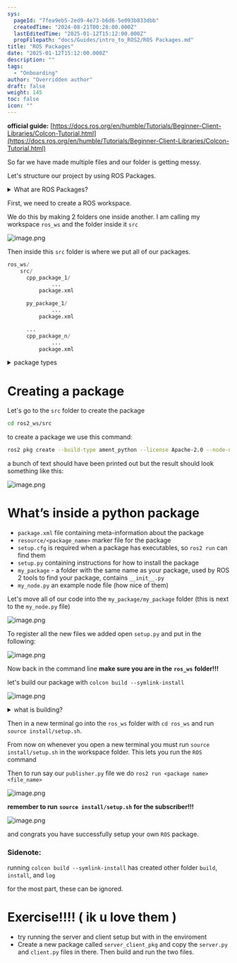 ```yaml
---
sys:
  pageId: "7fea9eb5-2ed9-4e73-b6d6-5e093b833dbb"
  createdTime: "2024-08-21T00:28:00.000Z"
  lastEditedTime: "2025-01-12T15:12:00.000Z"
  propFilepath: "docs/Guides/intro_to_ROS2/ROS Packages.md"
title: "ROS Packages"
date: "2025-01-12T15:12:00.000Z"
description: ""
tags:
  - "Onboarding"
author: "Overridden author"
draft: false
weight: 145
toc: false
icon: ""
---
```


**official guide:** [https://docs.ros.org/en/humble/Tutorials/Beginner-Client-Libraries/Colcon-Tutorial.html](https://docs.ros.org/en/humble/Tutorials/Beginner-Client-Libraries/Colcon-Tutorial.html)

So far we have made multiple files and our folder is getting messy.

Let's structure our project by using ROS Packages.

<details>

<summary>What are ROS Packages?</summary>

ROS Packages are, as the name implies, packages of code that are highly sharable between ROS developers.

They consist of a folder, `package.xml` file, and source code

```python
      cpp_package_1/
		      ... imagine much code files here ..
          package.xml
```

</details>

First, we need to create a ROS workspace.

We do this by making 2 folders one inside another. I am calling my workspace `ros_ws` and the folder inside it `src`

![image.png](https://prod-files-secure.s3.us-west-2.amazonaws.com/d518164a-d88e-44d1-a4ee-3adb3bd8bce0/70706947-fd18-4537-a67b-e12946812d31/image.png?X-Amz-Algorithm=AWS4-HMAC-SHA256&X-Amz-Content-Sha256=UNSIGNED-PAYLOAD&X-Amz-Credential=ASIAZI2LB4662MNO5TVG%2F20250613%2Fus-west-2%2Fs3%2Faws4_request&X-Amz-Date=20250613T110755Z&X-Amz-Expires=3600&X-Amz-Security-Token=IQoJb3JpZ2luX2VjECkaCXVzLXdlc3QtMiJHMEUCIQCUBiD6OhYdoeXz0iSM%2FxXA8oac8RoHohI0VY3oDOkGaAIgVHWZaxeOQQzplvC%2FMKdfOdFMQOBNCdoptlMJbB5vQQoq%2FwMIEhAAGgw2Mzc0MjMxODM4MDUiDN5OHgr4CPELrSfP3CrcA3lEkq6RXfUL%2F%2B%2F1FJU%2BPP11Pfs2wWxxgUXmAQL%2BXiUDey6hdTQlxfUobIR%2FPdkXPNQqFK8bLaiUUk3tTIHlW%2Bdy36K5IHRZkgpmhPIrvywQCd2OWSJiNyfm8bepAiqKBaG4EszC7koQ%2FV7KY9eEZt6XR79rBjvqvdo9RRwzheVtqDygiKZNmsn1EwEoGT2L3Nxm%2B2qzu5FpFiRCfLT7NsNxcQo%2FOlRsRcE3v38k7Nz1sDXKgzG5uobsddS%2BMr8fV3AYjUzhHeu48oOWr0qwLimFd%2B2sXeaGsAknaxRP4VIjNi9jClszX%2Be2mUo1B%2FOft9oZNXTxZKRFpdZyJ8x5O%2F4gGaDOkFFNNQSYkuH10FAJE4ZnOvt26%2FXL9zqr%2BQc181RnhabvReaX3A3nG51ZE3OMM3n1aGTrhU0Jty6doAlUzSp1l1%2B1pVqKZVZqdbVvqWZ9%2Fl713wtpU93n%2F3BXRy01o19mcRndoFyjlIl4JywItVHpkkbjMfx8LwWIhpRAsfNDtsNQhHRc8jGDha%2BoFRbFvOiTCS7cdCoAb4L1mzybeK27nueb68mtsayjnnSoAIt79xxBIHfqWDW5FmK4Yl9Y38Lb95lGAWWeh0VoHm%2Fa9Hulx4UU1bVgPCu0MKDMr8IGOqUBf8MfyUbFInMOc6pOcHGdyieRAcboQxhlEQ90hEMc5c9DgU4R1diQawY6mkAz0td7X6mXNZGWiPWH4Mx%2FOCNBrxO4gNAYp%2BHKbKZsP6Os3O1bzhSiVpLdqJFTmLNP1oTVLki8g7x%2B2PpoCARyhbkH0H8wj4kEL2hM9gZr%2BA9K%2BLdjwwLILE0ZNpp0Q%2BmooOsMSe%2FqqioRfAVJBbHQR1oHl18X1xlF&X-Amz-Signature=90708a3cc969ddd2d8a913eb655bead54d356bf8eea8dbb38fc42448e2336ebc&X-Amz-SignedHeaders=host&x-amz-checksum-mode=ENABLED&x-id=GetObject)

Then inside this `src` folder is where we put all of our packages.

```python
ros_ws/
    src/
      cpp_package_1/
		      ...
          package.xml

      py_package_1/
		      ...
          package.xml

      ...
      cpp_package_n/
		      ...
          package.xml

```

<details>

<summary>package types</summary>

packages can be either `C++` or python.

the intern file structure is different for each but for this guide we will stick to creating python packages

</details>

# Creating a package

Let's go to the `src` folder to create the package

```bash
cd ros2_ws/src
```

to create a package we use this command:

```bash
ros2 pkg create --build-type ament_python --license Apache-2.0 --node-name my_node my_package
```

a bunch of text should have been printed out but the result should look something like this:

![image.png](https://prod-files-secure.s3.us-west-2.amazonaws.com/d518164a-d88e-44d1-a4ee-3adb3bd8bce0/e6cf1e3f-8512-4a3e-b131-079f800bf3e8/image.png?X-Amz-Algorithm=AWS4-HMAC-SHA256&X-Amz-Content-Sha256=UNSIGNED-PAYLOAD&X-Amz-Credential=ASIAZI2LB4662MNO5TVG%2F20250613%2Fus-west-2%2Fs3%2Faws4_request&X-Amz-Date=20250613T110755Z&X-Amz-Expires=3600&X-Amz-Security-Token=IQoJb3JpZ2luX2VjECkaCXVzLXdlc3QtMiJHMEUCIQCUBiD6OhYdoeXz0iSM%2FxXA8oac8RoHohI0VY3oDOkGaAIgVHWZaxeOQQzplvC%2FMKdfOdFMQOBNCdoptlMJbB5vQQoq%2FwMIEhAAGgw2Mzc0MjMxODM4MDUiDN5OHgr4CPELrSfP3CrcA3lEkq6RXfUL%2F%2B%2F1FJU%2BPP11Pfs2wWxxgUXmAQL%2BXiUDey6hdTQlxfUobIR%2FPdkXPNQqFK8bLaiUUk3tTIHlW%2Bdy36K5IHRZkgpmhPIrvywQCd2OWSJiNyfm8bepAiqKBaG4EszC7koQ%2FV7KY9eEZt6XR79rBjvqvdo9RRwzheVtqDygiKZNmsn1EwEoGT2L3Nxm%2B2qzu5FpFiRCfLT7NsNxcQo%2FOlRsRcE3v38k7Nz1sDXKgzG5uobsddS%2BMr8fV3AYjUzhHeu48oOWr0qwLimFd%2B2sXeaGsAknaxRP4VIjNi9jClszX%2Be2mUo1B%2FOft9oZNXTxZKRFpdZyJ8x5O%2F4gGaDOkFFNNQSYkuH10FAJE4ZnOvt26%2FXL9zqr%2BQc181RnhabvReaX3A3nG51ZE3OMM3n1aGTrhU0Jty6doAlUzSp1l1%2B1pVqKZVZqdbVvqWZ9%2Fl713wtpU93n%2F3BXRy01o19mcRndoFyjlIl4JywItVHpkkbjMfx8LwWIhpRAsfNDtsNQhHRc8jGDha%2BoFRbFvOiTCS7cdCoAb4L1mzybeK27nueb68mtsayjnnSoAIt79xxBIHfqWDW5FmK4Yl9Y38Lb95lGAWWeh0VoHm%2Fa9Hulx4UU1bVgPCu0MKDMr8IGOqUBf8MfyUbFInMOc6pOcHGdyieRAcboQxhlEQ90hEMc5c9DgU4R1diQawY6mkAz0td7X6mXNZGWiPWH4Mx%2FOCNBrxO4gNAYp%2BHKbKZsP6Os3O1bzhSiVpLdqJFTmLNP1oTVLki8g7x%2B2PpoCARyhbkH0H8wj4kEL2hM9gZr%2BA9K%2BLdjwwLILE0ZNpp0Q%2BmooOsMSe%2FqqioRfAVJBbHQR1oHl18X1xlF&X-Amz-Signature=5127ab7d20156420bc4a775df1a0f721a702560bdaef11565b63ab328a4daf65&X-Amz-SignedHeaders=host&x-amz-checksum-mode=ENABLED&x-id=GetObject)

# What’s inside a python package

- `package.xml` file containing meta-information about the package
- `resource/<package_name>` marker file for the package
- `setup.cfg` is required when a package has executables, so `ros2 run` can find them
- `setup.py` containing instructions for how to install the package
- `my_package` - a folder with the same name as your package, used by ROS 2 tools to find your package, contains `__init__.py`
- `my_node.py` an example node file (how nice of them)

Let's move all of our code into the `my_package/my_package` folder (this is next to the `my_node.py` file)

![image.png](https://prod-files-secure.s3.us-west-2.amazonaws.com/d518164a-d88e-44d1-a4ee-3adb3bd8bce0/9ce58f11-0da9-4d3e-b86d-506a9685d378/image.png?X-Amz-Algorithm=AWS4-HMAC-SHA256&X-Amz-Content-Sha256=UNSIGNED-PAYLOAD&X-Amz-Credential=ASIAZI2LB4662MNO5TVG%2F20250613%2Fus-west-2%2Fs3%2Faws4_request&X-Amz-Date=20250613T110755Z&X-Amz-Expires=3600&X-Amz-Security-Token=IQoJb3JpZ2luX2VjECkaCXVzLXdlc3QtMiJHMEUCIQCUBiD6OhYdoeXz0iSM%2FxXA8oac8RoHohI0VY3oDOkGaAIgVHWZaxeOQQzplvC%2FMKdfOdFMQOBNCdoptlMJbB5vQQoq%2FwMIEhAAGgw2Mzc0MjMxODM4MDUiDN5OHgr4CPELrSfP3CrcA3lEkq6RXfUL%2F%2B%2F1FJU%2BPP11Pfs2wWxxgUXmAQL%2BXiUDey6hdTQlxfUobIR%2FPdkXPNQqFK8bLaiUUk3tTIHlW%2Bdy36K5IHRZkgpmhPIrvywQCd2OWSJiNyfm8bepAiqKBaG4EszC7koQ%2FV7KY9eEZt6XR79rBjvqvdo9RRwzheVtqDygiKZNmsn1EwEoGT2L3Nxm%2B2qzu5FpFiRCfLT7NsNxcQo%2FOlRsRcE3v38k7Nz1sDXKgzG5uobsddS%2BMr8fV3AYjUzhHeu48oOWr0qwLimFd%2B2sXeaGsAknaxRP4VIjNi9jClszX%2Be2mUo1B%2FOft9oZNXTxZKRFpdZyJ8x5O%2F4gGaDOkFFNNQSYkuH10FAJE4ZnOvt26%2FXL9zqr%2BQc181RnhabvReaX3A3nG51ZE3OMM3n1aGTrhU0Jty6doAlUzSp1l1%2B1pVqKZVZqdbVvqWZ9%2Fl713wtpU93n%2F3BXRy01o19mcRndoFyjlIl4JywItVHpkkbjMfx8LwWIhpRAsfNDtsNQhHRc8jGDha%2BoFRbFvOiTCS7cdCoAb4L1mzybeK27nueb68mtsayjnnSoAIt79xxBIHfqWDW5FmK4Yl9Y38Lb95lGAWWeh0VoHm%2Fa9Hulx4UU1bVgPCu0MKDMr8IGOqUBf8MfyUbFInMOc6pOcHGdyieRAcboQxhlEQ90hEMc5c9DgU4R1diQawY6mkAz0td7X6mXNZGWiPWH4Mx%2FOCNBrxO4gNAYp%2BHKbKZsP6Os3O1bzhSiVpLdqJFTmLNP1oTVLki8g7x%2B2PpoCARyhbkH0H8wj4kEL2hM9gZr%2BA9K%2BLdjwwLILE0ZNpp0Q%2BmooOsMSe%2FqqioRfAVJBbHQR1oHl18X1xlF&X-Amz-Signature=9425ea53825c7209bbfcacb21a4b70173b0862bed8dc7b1e9d38da493a4ed99c&X-Amz-SignedHeaders=host&x-amz-checksum-mode=ENABLED&x-id=GetObject)

To register all the new files we added open `setup.py` and put in the following:

![image.png](https://prod-files-secure.s3.us-west-2.amazonaws.com/d518164a-d88e-44d1-a4ee-3adb3bd8bce0/1cd7c262-4cae-4496-9d75-c178537d24a2/image.png?X-Amz-Algorithm=AWS4-HMAC-SHA256&X-Amz-Content-Sha256=UNSIGNED-PAYLOAD&X-Amz-Credential=ASIAZI2LB4662MNO5TVG%2F20250613%2Fus-west-2%2Fs3%2Faws4_request&X-Amz-Date=20250613T110755Z&X-Amz-Expires=3600&X-Amz-Security-Token=IQoJb3JpZ2luX2VjECkaCXVzLXdlc3QtMiJHMEUCIQCUBiD6OhYdoeXz0iSM%2FxXA8oac8RoHohI0VY3oDOkGaAIgVHWZaxeOQQzplvC%2FMKdfOdFMQOBNCdoptlMJbB5vQQoq%2FwMIEhAAGgw2Mzc0MjMxODM4MDUiDN5OHgr4CPELrSfP3CrcA3lEkq6RXfUL%2F%2B%2F1FJU%2BPP11Pfs2wWxxgUXmAQL%2BXiUDey6hdTQlxfUobIR%2FPdkXPNQqFK8bLaiUUk3tTIHlW%2Bdy36K5IHRZkgpmhPIrvywQCd2OWSJiNyfm8bepAiqKBaG4EszC7koQ%2FV7KY9eEZt6XR79rBjvqvdo9RRwzheVtqDygiKZNmsn1EwEoGT2L3Nxm%2B2qzu5FpFiRCfLT7NsNxcQo%2FOlRsRcE3v38k7Nz1sDXKgzG5uobsddS%2BMr8fV3AYjUzhHeu48oOWr0qwLimFd%2B2sXeaGsAknaxRP4VIjNi9jClszX%2Be2mUo1B%2FOft9oZNXTxZKRFpdZyJ8x5O%2F4gGaDOkFFNNQSYkuH10FAJE4ZnOvt26%2FXL9zqr%2BQc181RnhabvReaX3A3nG51ZE3OMM3n1aGTrhU0Jty6doAlUzSp1l1%2B1pVqKZVZqdbVvqWZ9%2Fl713wtpU93n%2F3BXRy01o19mcRndoFyjlIl4JywItVHpkkbjMfx8LwWIhpRAsfNDtsNQhHRc8jGDha%2BoFRbFvOiTCS7cdCoAb4L1mzybeK27nueb68mtsayjnnSoAIt79xxBIHfqWDW5FmK4Yl9Y38Lb95lGAWWeh0VoHm%2Fa9Hulx4UU1bVgPCu0MKDMr8IGOqUBf8MfyUbFInMOc6pOcHGdyieRAcboQxhlEQ90hEMc5c9DgU4R1diQawY6mkAz0td7X6mXNZGWiPWH4Mx%2FOCNBrxO4gNAYp%2BHKbKZsP6Os3O1bzhSiVpLdqJFTmLNP1oTVLki8g7x%2B2PpoCARyhbkH0H8wj4kEL2hM9gZr%2BA9K%2BLdjwwLILE0ZNpp0Q%2BmooOsMSe%2FqqioRfAVJBbHQR1oHl18X1xlF&X-Amz-Signature=660428cf73f19a2af384149eeb8e93eed32eba14c16b699bc07ff617db5d9c39&X-Amz-SignedHeaders=host&x-amz-checksum-mode=ENABLED&x-id=GetObject)

Now back in the command line **make sure you are in the** **`ros_ws`** **folder!!!**

let's build our package with `colcon build --symlink-install`

![image.png](https://prod-files-secure.s3.us-west-2.amazonaws.com/d518164a-d88e-44d1-a4ee-3adb3bd8bce0/2f2a0d27-b173-48fd-b189-5f5c0ce65619/image.png?X-Amz-Algorithm=AWS4-HMAC-SHA256&X-Amz-Content-Sha256=UNSIGNED-PAYLOAD&X-Amz-Credential=ASIAZI2LB4662MNO5TVG%2F20250613%2Fus-west-2%2Fs3%2Faws4_request&X-Amz-Date=20250613T110755Z&X-Amz-Expires=3600&X-Amz-Security-Token=IQoJb3JpZ2luX2VjECkaCXVzLXdlc3QtMiJHMEUCIQCUBiD6OhYdoeXz0iSM%2FxXA8oac8RoHohI0VY3oDOkGaAIgVHWZaxeOQQzplvC%2FMKdfOdFMQOBNCdoptlMJbB5vQQoq%2FwMIEhAAGgw2Mzc0MjMxODM4MDUiDN5OHgr4CPELrSfP3CrcA3lEkq6RXfUL%2F%2B%2F1FJU%2BPP11Pfs2wWxxgUXmAQL%2BXiUDey6hdTQlxfUobIR%2FPdkXPNQqFK8bLaiUUk3tTIHlW%2Bdy36K5IHRZkgpmhPIrvywQCd2OWSJiNyfm8bepAiqKBaG4EszC7koQ%2FV7KY9eEZt6XR79rBjvqvdo9RRwzheVtqDygiKZNmsn1EwEoGT2L3Nxm%2B2qzu5FpFiRCfLT7NsNxcQo%2FOlRsRcE3v38k7Nz1sDXKgzG5uobsddS%2BMr8fV3AYjUzhHeu48oOWr0qwLimFd%2B2sXeaGsAknaxRP4VIjNi9jClszX%2Be2mUo1B%2FOft9oZNXTxZKRFpdZyJ8x5O%2F4gGaDOkFFNNQSYkuH10FAJE4ZnOvt26%2FXL9zqr%2BQc181RnhabvReaX3A3nG51ZE3OMM3n1aGTrhU0Jty6doAlUzSp1l1%2B1pVqKZVZqdbVvqWZ9%2Fl713wtpU93n%2F3BXRy01o19mcRndoFyjlIl4JywItVHpkkbjMfx8LwWIhpRAsfNDtsNQhHRc8jGDha%2BoFRbFvOiTCS7cdCoAb4L1mzybeK27nueb68mtsayjnnSoAIt79xxBIHfqWDW5FmK4Yl9Y38Lb95lGAWWeh0VoHm%2Fa9Hulx4UU1bVgPCu0MKDMr8IGOqUBf8MfyUbFInMOc6pOcHGdyieRAcboQxhlEQ90hEMc5c9DgU4R1diQawY6mkAz0td7X6mXNZGWiPWH4Mx%2FOCNBrxO4gNAYp%2BHKbKZsP6Os3O1bzhSiVpLdqJFTmLNP1oTVLki8g7x%2B2PpoCARyhbkH0H8wj4kEL2hM9gZr%2BA9K%2BLdjwwLILE0ZNpp0Q%2BmooOsMSe%2FqqioRfAVJBbHQR1oHl18X1xlF&X-Amz-Signature=093d02aeb2eaf277ea9ba7fc766e6d1a7ef043b4f1b99e548442bd2aec99bf52&X-Amz-SignedHeaders=host&x-amz-checksum-mode=ENABLED&x-id=GetObject)

<details>

<summary>what is building?</summary>

if you are a CS major at Rose-Hulman you will learn the answer to this in CSSE132

but TLDR; is it combines all the code files into one program that can be run easily 

</details>

Then in a new terminal go into the `ros_ws` folder with `cd ros_ws` and run `source install/setup.sh`. 

From now on whenever you open a new terminal you must run `source install/setup.sh` in the workspace folder. This lets you run the `ROS` command

Then to run say our `publisher.py` file we do `ros2 run <package name> <file_name>`

![image.png](https://prod-files-secure.s3.us-west-2.amazonaws.com/d518164a-d88e-44d1-a4ee-3adb3bd8bce0/4f4b1219-3a44-4632-aa0a-ce3471699f59/image.png?X-Amz-Algorithm=AWS4-HMAC-SHA256&X-Amz-Content-Sha256=UNSIGNED-PAYLOAD&X-Amz-Credential=ASIAZI2LB4662MNO5TVG%2F20250613%2Fus-west-2%2Fs3%2Faws4_request&X-Amz-Date=20250613T110755Z&X-Amz-Expires=3600&X-Amz-Security-Token=IQoJb3JpZ2luX2VjECkaCXVzLXdlc3QtMiJHMEUCIQCUBiD6OhYdoeXz0iSM%2FxXA8oac8RoHohI0VY3oDOkGaAIgVHWZaxeOQQzplvC%2FMKdfOdFMQOBNCdoptlMJbB5vQQoq%2FwMIEhAAGgw2Mzc0MjMxODM4MDUiDN5OHgr4CPELrSfP3CrcA3lEkq6RXfUL%2F%2B%2F1FJU%2BPP11Pfs2wWxxgUXmAQL%2BXiUDey6hdTQlxfUobIR%2FPdkXPNQqFK8bLaiUUk3tTIHlW%2Bdy36K5IHRZkgpmhPIrvywQCd2OWSJiNyfm8bepAiqKBaG4EszC7koQ%2FV7KY9eEZt6XR79rBjvqvdo9RRwzheVtqDygiKZNmsn1EwEoGT2L3Nxm%2B2qzu5FpFiRCfLT7NsNxcQo%2FOlRsRcE3v38k7Nz1sDXKgzG5uobsddS%2BMr8fV3AYjUzhHeu48oOWr0qwLimFd%2B2sXeaGsAknaxRP4VIjNi9jClszX%2Be2mUo1B%2FOft9oZNXTxZKRFpdZyJ8x5O%2F4gGaDOkFFNNQSYkuH10FAJE4ZnOvt26%2FXL9zqr%2BQc181RnhabvReaX3A3nG51ZE3OMM3n1aGTrhU0Jty6doAlUzSp1l1%2B1pVqKZVZqdbVvqWZ9%2Fl713wtpU93n%2F3BXRy01o19mcRndoFyjlIl4JywItVHpkkbjMfx8LwWIhpRAsfNDtsNQhHRc8jGDha%2BoFRbFvOiTCS7cdCoAb4L1mzybeK27nueb68mtsayjnnSoAIt79xxBIHfqWDW5FmK4Yl9Y38Lb95lGAWWeh0VoHm%2Fa9Hulx4UU1bVgPCu0MKDMr8IGOqUBf8MfyUbFInMOc6pOcHGdyieRAcboQxhlEQ90hEMc5c9DgU4R1diQawY6mkAz0td7X6mXNZGWiPWH4Mx%2FOCNBrxO4gNAYp%2BHKbKZsP6Os3O1bzhSiVpLdqJFTmLNP1oTVLki8g7x%2B2PpoCARyhbkH0H8wj4kEL2hM9gZr%2BA9K%2BLdjwwLILE0ZNpp0Q%2BmooOsMSe%2FqqioRfAVJBbHQR1oHl18X1xlF&X-Amz-Signature=2cda535918de3d874c77ecfd05558f63af71dca5dc959f9e609b1c253a6982de&X-Amz-SignedHeaders=host&x-amz-checksum-mode=ENABLED&x-id=GetObject)

**remember to run** **`source install/setup.sh`** **for the subscriber!!!**

![image.png](https://prod-files-secure.s3.us-west-2.amazonaws.com/d518164a-d88e-44d1-a4ee-3adb3bd8bce0/02121119-dad4-49ec-8356-c956108b4243/image.png?X-Amz-Algorithm=AWS4-HMAC-SHA256&X-Amz-Content-Sha256=UNSIGNED-PAYLOAD&X-Amz-Credential=ASIAZI2LB4662MNO5TVG%2F20250613%2Fus-west-2%2Fs3%2Faws4_request&X-Amz-Date=20250613T110755Z&X-Amz-Expires=3600&X-Amz-Security-Token=IQoJb3JpZ2luX2VjECkaCXVzLXdlc3QtMiJHMEUCIQCUBiD6OhYdoeXz0iSM%2FxXA8oac8RoHohI0VY3oDOkGaAIgVHWZaxeOQQzplvC%2FMKdfOdFMQOBNCdoptlMJbB5vQQoq%2FwMIEhAAGgw2Mzc0MjMxODM4MDUiDN5OHgr4CPELrSfP3CrcA3lEkq6RXfUL%2F%2B%2F1FJU%2BPP11Pfs2wWxxgUXmAQL%2BXiUDey6hdTQlxfUobIR%2FPdkXPNQqFK8bLaiUUk3tTIHlW%2Bdy36K5IHRZkgpmhPIrvywQCd2OWSJiNyfm8bepAiqKBaG4EszC7koQ%2FV7KY9eEZt6XR79rBjvqvdo9RRwzheVtqDygiKZNmsn1EwEoGT2L3Nxm%2B2qzu5FpFiRCfLT7NsNxcQo%2FOlRsRcE3v38k7Nz1sDXKgzG5uobsddS%2BMr8fV3AYjUzhHeu48oOWr0qwLimFd%2B2sXeaGsAknaxRP4VIjNi9jClszX%2Be2mUo1B%2FOft9oZNXTxZKRFpdZyJ8x5O%2F4gGaDOkFFNNQSYkuH10FAJE4ZnOvt26%2FXL9zqr%2BQc181RnhabvReaX3A3nG51ZE3OMM3n1aGTrhU0Jty6doAlUzSp1l1%2B1pVqKZVZqdbVvqWZ9%2Fl713wtpU93n%2F3BXRy01o19mcRndoFyjlIl4JywItVHpkkbjMfx8LwWIhpRAsfNDtsNQhHRc8jGDha%2BoFRbFvOiTCS7cdCoAb4L1mzybeK27nueb68mtsayjnnSoAIt79xxBIHfqWDW5FmK4Yl9Y38Lb95lGAWWeh0VoHm%2Fa9Hulx4UU1bVgPCu0MKDMr8IGOqUBf8MfyUbFInMOc6pOcHGdyieRAcboQxhlEQ90hEMc5c9DgU4R1diQawY6mkAz0td7X6mXNZGWiPWH4Mx%2FOCNBrxO4gNAYp%2BHKbKZsP6Os3O1bzhSiVpLdqJFTmLNP1oTVLki8g7x%2B2PpoCARyhbkH0H8wj4kEL2hM9gZr%2BA9K%2BLdjwwLILE0ZNpp0Q%2BmooOsMSe%2FqqioRfAVJBbHQR1oHl18X1xlF&X-Amz-Signature=a6cf166be0370f4b8ec8a4c5aa8ba5c4d1e0de340f9f309f23056ff3c667d20e&X-Amz-SignedHeaders=host&x-amz-checksum-mode=ENABLED&x-id=GetObject)

and congrats you have successfully setup your own `ROS` package.

### Sidenote:

running `colcon build --symlink-install` has created other folder `build`, `install`, and `log`

for the most part, these can be ignored.

# Exercise!!!! ( ik u love them )

- try running the server and client setup but with in the enviroment
- Create a new package called `server_client_pkg` and copy the `server.py` and `client.py` files in there. Then build and run the two files.
